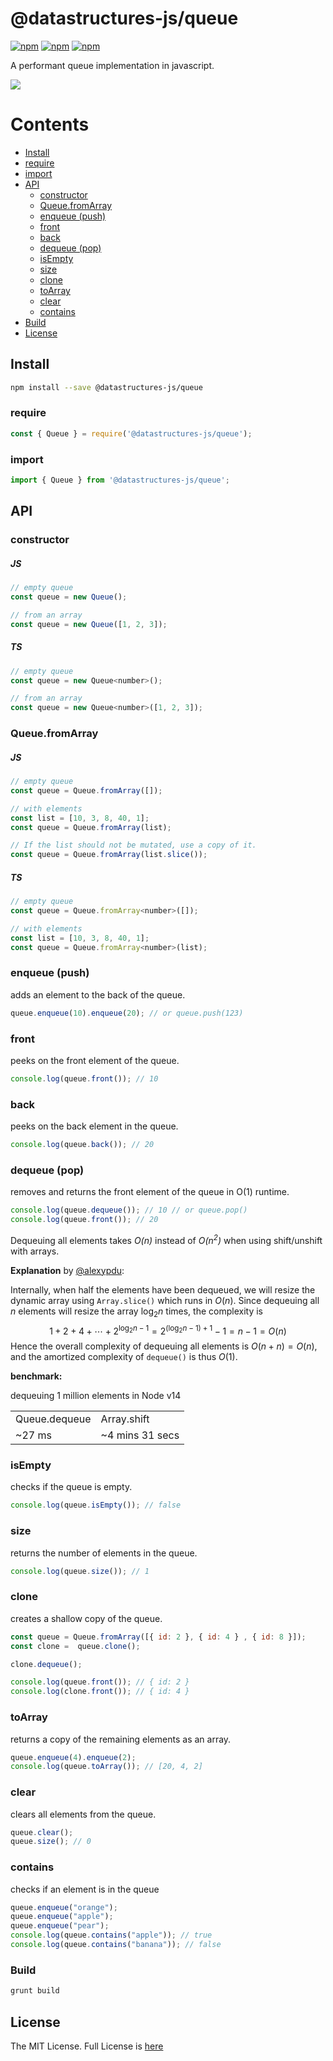 # @datastructures-js/queue

[![npm](https://img.shields.io/npm/v/@datastructures-js/queue.svg)](https://www.npmjs.com/package/@datastructures-js/queue)
[![npm](https://img.shields.io/npm/dm/@datastructures-js/queue.svg)](https://www.npmjs.com/packages/@datastructures-js/queue) [![npm](https://img.shields.io/badge/node-%3E=%206.0-blue.svg)](https://www.npmjs.com/package/@datastructures-js/queue)

A performant queue implementation in javascript.

<img src="https://user-images.githubusercontent.com/6517308/121813242-859a9700-cc6b-11eb-99c0-49e5bb63005b.jpg">

# Contents
* [Install](#install)
* [require](#require)
* [import](#import)
* [API](#api)
  * [constructor](#constructor)
  * [Queue.fromArray](#queuefromarray)
  * [enqueue (push)](#enqueue-push)
  * [front](#front)
  * [back](#back)
  * [dequeue (pop)](#dequeue-pop)
  * [isEmpty](#isEmpty)
  * [size](#size)
  * [clone](#clone)
  * [toArray](#toarray)
  * [clear](#clear)
  * [contains](#contains)
* [Build](#build)
* [License](#license)

## Install

```sh
npm install --save @datastructures-js/queue
```

### require

```js
const { Queue } = require('@datastructures-js/queue');
```

### import

```js
import { Queue } from '@datastructures-js/queue';
```

## API

### constructor

##### JS
```js
// empty queue
const queue = new Queue();

// from an array
const queue = new Queue([1, 2, 3]);
```

##### TS
```js
// empty queue
const queue = new Queue<number>();

// from an array
const queue = new Queue<number>([1, 2, 3]);
```

### Queue.fromArray

##### JS
```js
// empty queue
const queue = Queue.fromArray([]);

// with elements
const list = [10, 3, 8, 40, 1];
const queue = Queue.fromArray(list);

// If the list should not be mutated, use a copy of it.
const queue = Queue.fromArray(list.slice());
```

##### TS
```js
// empty queue
const queue = Queue.fromArray<number>([]);

// with elements
const list = [10, 3, 8, 40, 1];
const queue = Queue.fromArray<number>(list);
```

### enqueue (push)
adds an element to the back of the queue.

```js
queue.enqueue(10).enqueue(20); // or queue.push(123)
```

### front
peeks on the front element of the queue.

```js
console.log(queue.front()); // 10
```

### back
peeks on the back element in the queue.

```js
console.log(queue.back()); // 20
```

### dequeue (pop)
removes and returns the front element of the queue in O(1) runtime.

```js
console.log(queue.dequeue()); // 10 // or queue.pop()
console.log(queue.front()); // 20
```

Dequeuing all elements takes <i>O(n)</i> instead of <i>O(n<sup>2</sup>)</i> when using shift/unshift with arrays.

<b>Explanation</b> by <a href="https://github.com/alexypdu">@alexypdu</a>:<br/>

Internally, when half the elements have been dequeued, we will resize the dynamic array using `Array.slice()` which runs in $O(n)$. Since dequeuing all $n$ elements will resize the array $\log_2n$ times, the complexity is $$1 + 2 + 4 + \cdots + 2^{\log_2 n - 1} = 2 ^ {(\log_2 n - 1) + 1} - 1 = n - 1 = O(n)$$ Hence the overall complexity of dequeuing all elements is $O(n + n) = O(n)$, and the amortized complexity of `dequeue()` is thus $O(1)$.

<b>benchmark:</b>

dequeuing 1 million elements in Node v14

<table>
 <tr><td>Queue.dequeue</td><td>Array.shift</td></tr>
  <tr><td>~27 ms</td><td>~4 mins 31 secs</td></tr>
</table>

### isEmpty
checks if the queue is empty.

```js
console.log(queue.isEmpty()); // false
```

### size
returns the number of elements in the queue.

```js
console.log(queue.size()); // 1
```

### clone
creates a shallow copy of the queue.

```js
const queue = Queue.fromArray([{ id: 2 }, { id: 4 } , { id: 8 }]);
const clone =  queue.clone();

clone.dequeue();

console.log(queue.front()); // { id: 2 }
console.log(clone.front()); // { id: 4 }
```

### toArray 
returns a copy of the remaining elements as an array.

```js
queue.enqueue(4).enqueue(2);
console.log(queue.toArray()); // [20, 4, 2]
```

### clear
clears all elements from the queue.

```js
queue.clear();
queue.size(); // 0
```

### contains
checks if an element is in the queue

```js
queue.enqueue("orange");
queue.enqueue("apple");
queue.enqueue("pear");
console.log(queue.contains("apple")); // true
console.log(queue.contains("banana")); // false
```

### Build

```sh
grunt build
```

## License
The MIT License. Full License is [here](https://github.com/datastructures-js/queue/blob/master/LICENSE)
